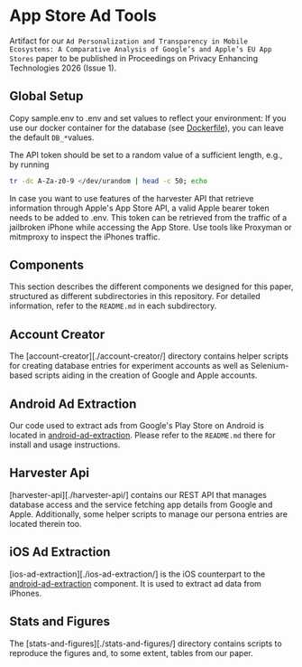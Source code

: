 # App Store Ad Tools
Artifact for our `Ad Personalization and Transparency in Mobile Ecosystems: A Comparative Analysis of Google’s and Apple’s EU App Stores` paper to be published in Proceedings on Privacy Enhancing Technologies 2026 (Issue 1).

## Global Setup
Copy sample.env to .env and set values to reflect your environment:
If you use our docker container for the database (see [Dockerfile](./stats-and-figures/database/Dockerfile)), you can leave the default `DB_*`values.

The API token should be set to a random value of a sufficient length, e.g., by running
```bash
tr -dc A-Za-z0-9 </dev/urandom | head -c 50; echo
```

In case you want to use features of the harvester API that retrieve information through Apple's App Store API, a valid Apple bearer token needs to be added to .env.
This token can be retrieved from the traffic of a jailbroken iPhone while accessing the App Store. Use tools like Proxyman or mitmproxy to inspect the iPhones traffic.


## Components
This section describes the different components we designed for this paper, structured as different subdirectories in this repository.
For detailed information, refer to the `README.md` in each subdirectory.

## Account Creator
The [account-creator][./account-creator/] directory contains helper scripts for creating database entries for experiment accounts as well as Selenium-based scripts aiding in the creation of Google and Apple accounts.

## Android Ad Extraction
Our code used to extract ads from Google's Play Store on Android is located in [android-ad-extraction](./android-ad-extraction/).
Please refer to the `README.md` there for install and usage instructions.

## Harvester Api
[harvester-api][./harvester-api/] contains our REST API that manages database access and the service fetching app details from Google and Apple.
Additionally, some helper scripts to manage our persona entries are located therein too.

## iOS Ad Extraction
[ios-ad-extraction][./ios-ad-extraction/] is the iOS counterpart to the [android-ad-extraction](./android-ad-extraction/) component.
It is used to extract ad data from iPhones.

## Stats and Figures
The [stats-and-figures][./stats-and-figures/] directory contains scripts to reproduce the figures and, to some extent, tables from our paper.
